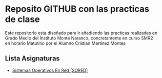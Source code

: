 # Reposito GITHUB con las practicas de clase

Este repositorio esta diseñado para ir añadiendo las practicas realizadas en Grado Medio del Instituto Monte Naranco, concretamente en curso SMR2 en horario Matutino por el Alumno Cristian Martinez Montes

## Lista Asignaturas

+ [Sistemas Operativos En Red (SORED)](./SORED)